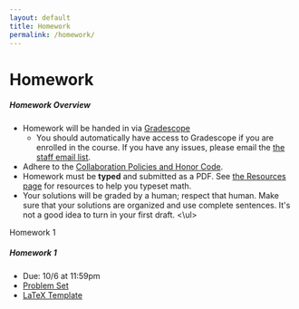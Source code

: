 ```yaml
---
layout: default
title: Homework
permalink: /homework/
---
```


# Homework

<div class="panel">
<h5 class="card-title">Homework Overview</h5>
<ul>
<li> Homework will be handed in via <a href="https://www.gradescope.com/courses/1077282">Gradescope</a>
<ul> <li> You should automatically have access to Gradescope if you are enrolled in the course.  If you have any issues, please email the <a href="mailto:cs161-aut2526-staff@lists.stanford.edu">the staff email list</a>. </ul>
<li> Adhere to the <a href=/policies/>Collaboration Policies and Honor Code</a>.
<li> Homework must be <b>typed</b> and submitted as a PDF.  See <a href=/resources/>the Resources page</a> for resources to help you typeset math.
<li> Your solutions will be graded by a human; respect that human. Make sure that your solutions are organized and use complete sentences. It's not a good idea to turn in your first draft. 
<\ul>
</div>

<div class="card mb-4">
  <div class="card-header">
    Homework 1
  </div>
  <div class="card-body">
    <h5 class="card-title">Homework 1</h5>
    <p class="card-text">
	<ul>
	<li> Due: 10/6 at 11:59pm
	<li> <a href="assets/homework/HW1.pdf">Problem Set</a> </li>
	<li> <a href="assets/homework/HW1.tex">LaTeX Template</a> </li>
	<!-- <li> <a href="assets/homework/HW1_soln.pdf">Solutions</a> </li>-->
	</ul>
</p>
  </div>
</div>
